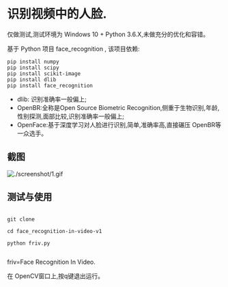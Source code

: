 # 识别视频中的人脸.

仅做测试,测试环境为 Windows 10 + Python 3.6.X,未做充分的优化和容错。

基于 Python 项目 face_recognition , 该项目依赖:

```
pip install numpy
pip install scipy
pip install scikit-image
pip install dlib
pip install face_recognition
```

* dlib: 识别准确率一般偏上;
* OpenBR:全称是Open Source Biometric Recognition,侧重于生物识别,年龄,性别探测,面部比较,识别准确率一般偏上;
* OpenFace:基于深度学习对人脸进行识别,简单,准确率高,直接碾压 OpenBR等一众选手。


## 截图

![./screenshot/1.gif](./screenshot/1.gif)

## 测试与使用

```

git clone 

cd face_recognition-in-video-v1

python friv.py


```
friv=Face Recognition In Video.

在 OpenCV窗口上,按q键退出运行。





